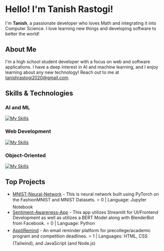 # Hello! I'm Tanish Rastogi!

I'm **Tanish**, a passionate developer who loves Math and integrating it into Computer Science. I love learning new things and developing software to better the world!

## About Me

I'm a high school student developer with a focus on web and software applications. I have a deep interest in AI and machine learning, and I enjoy learning about any new technology! Reach out to me at tanishrastogi2020@gmail.com.

## Skills & Technologies
### AI and ML
[![My Skills](https://skillicons.dev/icons?i=py,pytorch,sklearn,opencv&perline=8)](https://skillicons.dev)
### Web Development
[![My Skills](https://skillicons.dev/icons?i=html,css,js,nodejs,flask,firebase&perline=8)](https://skillicons.dev)
### Object-Oriented
[![My Skills](https://skillicons.dev/icons?i=java,cpp,raspberrypi,arduino,ros&perline=8)](https://skillicons.dev)

## Top Projects

- [MNIST-Neural-Network](https://github.com/codertanish/MNIST-Neural-Network) - This is neural network built using PyTorch on the FashionMNIST and MNIST Datasets. ⭐ 0 | Language: Jupyter Notebook
- [Sentiment-Awareness-App](https://github.com/codertanish/Sentiment-Awareness-App) - This app utilizes Streamlit for UI/Frontend Development as well as utilizes a BERT Model along with BlenderBot from Facebook. ⭐ 0 | Language: Python
- [AppliRemind](https://github.com/codertanish/SchedulerPoweredByAI](https://github.com/codertanish/AppliRemind)) - An email reminder platform for precollege/academic program and competition deadlines. ⭐ 1 | Languages: HTML, CSS (Tailwind), and JavaScript (and Node.js)
